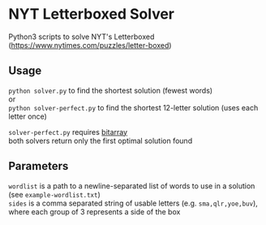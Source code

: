 # NYT Letterboxed Solver
Python3 scripts to solve NYT's Letterboxed (https://www.nytimes.com/puzzles/letter-boxed)

## Usage
`python solver.py` to find the shortest solution (fewest words)  
or  
`python solver-perfect.py` to find the shortest 12-letter solution (uses each letter once)  
  
`solver-perfect.py` requires [bitarray](https://pypi.org/project/bitarray/)  
both solvers return only the first optimal solution found


## Parameters
`wordlist` is a path to a newline-separated list of words to use in a solution (see `example-wordlist.txt`)  
`sides` is a comma separated string of usable letters (e.g. `sma,qlr,yoe,buv`), where each group of 3 represents a side of the box
